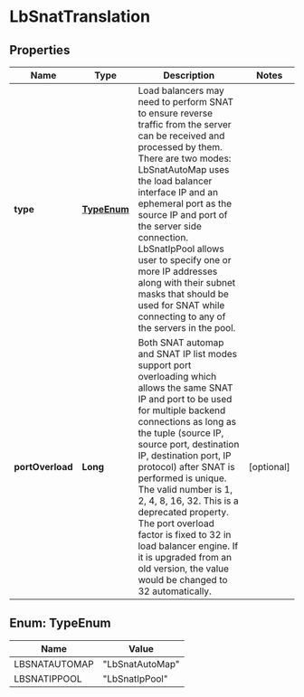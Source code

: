 # LbSnatTranslation

## Properties
Name | Type | Description | Notes
------------ | ------------- | ------------- | -------------
**type** | [**TypeEnum**](#TypeEnum) | Load balancers may need to perform SNAT to ensure reverse traffic from the server can be received and processed by them. There are two modes: LbSnatAutoMap uses the load balancer interface IP and an ephemeral port as the source IP and port of the server side connection. LbSnatIpPool allows user to specify one or more IP addresses along with their subnet masks that should be used for SNAT while connecting to any of the servers in the pool.  | 
**portOverload** | **Long** | Both SNAT automap and SNAT IP list modes support port overloading which allows the same SNAT IP and port to be used for multiple backend connections as long as the tuple (source IP, source port, destination IP, destination port, IP protocol) after SNAT is performed is unique. The valid number is 1, 2, 4, 8, 16, 32. This is a deprecated property. The port overload factor is fixed to 32 in load balancer engine. If it is upgraded from an old version, the value would be changed to 32 automatically.  |  [optional]

<a name="TypeEnum"></a>
## Enum: TypeEnum
Name | Value
---- | -----
LBSNATAUTOMAP | &quot;LbSnatAutoMap&quot;
LBSNATIPPOOL | &quot;LbSnatIpPool&quot;
